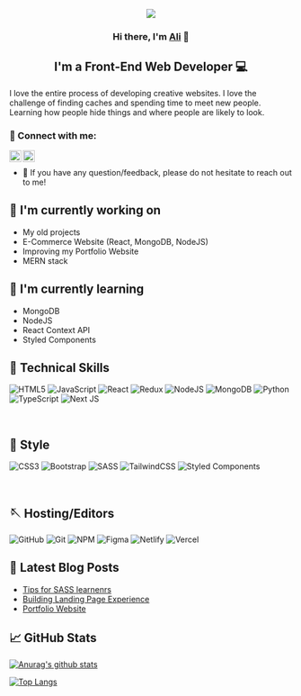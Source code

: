 <p align="center">
  <a href="https://www.yushi.dev/" target="_blank" rel="noreferrer"><img src="https://media-exp1.licdn.com/dms/image/C5616AQGw433M12wLCg/profile-displaybackgroundimage-shrink_350_1400/0/1644427964364?e=1650499200&v=beta&t=ILF0OUHTNDnhZZfHIHSMTQan9O8NGbyQ_9o5ZVPwwFA"></a>
</p>

<h3 align="center">
Hi there, I'm <a href="https://alihuseynzade.netlify.app/" target="_blank" rel="noreferrer">Ali</a> 👋
</h3>

<h2 align="center">
I'm a Front-End Web Developer 💻
</h2> 

I love the entire process of developing creative websites. I love the challenge of finding caches and spending time to meet new people. Learning how people hide things and where people are likely to look.

### 🤝 Connect with me:

<a target="_blank" href="https://www.linkedin.com/in/ali-huseynzade-2a1101213/"><img align="left" src="https://raw.githubusercontent.com/yushi1007/yushi1007/main/images/linkedin.svg" alt="Ali
  | LinkedIn" width="21px"/></a>
<a target="_blank"  href="https://www.instagram.com/ali_guseynzade/"><img align="left" src="https://raw.githubusercontent.com/yushi1007/yushi1007/main/images/instagram.svg" alt="Ali | Instagram" width="21px"/></a>
</br>
- 💬 If you have any question/feedback, please do not hesitate to reach out to me!

## 🔭 I'm currently working on

- My old projects
- E-Commerce Website (React, MongoDB, NodeJS)
- Improving my Portfolio Website
- MERN stack

## 🌱 I'm currently learning

- MongoDB
- NodeJS
- React Context API
- Styled Components  

## 💼 Technical Skills

![HTML5](https://img.shields.io/badge/html5-%23E34F26.svg?style=for-the-badge&logo=html5&logoColor=white)
![JavaScript](https://img.shields.io/badge/javascript-%23323330.svg?style=for-the-badge&logo=javascript&logoColor=%23F7DF1E)
![React](https://img.shields.io/badge/react-%2320232a.svg?style=for-the-badge&logo=react&logoColor=%2361DAFB)
![Redux](https://img.shields.io/badge/redux-%23593d88.svg?style=for-the-badge&logo=redux&logoColor=white)
![NodeJS](https://img.shields.io/badge/node.js-6DA55F?style=for-the-badge&logo=node.js&logoColor=white)
![MongoDB](https://img.shields.io/badge/MongoDB-%234ea94b.svg?style=for-the-badge&logo=mongodb&logoColor=white)
![Python](https://img.shields.io/badge/python-3670A0?style=for-the-badge&logo=python&logoColor=ffdd54)
![TypeScript](https://img.shields.io/badge/typescript-%23007ACC.svg?style=for-the-badge&logo=typescript&logoColor=white)
![Next JS](https://img.shields.io/badge/Next-black?style=for-the-badge&logo=next.js&logoColor=white)

</br>

## 🎨 Style
![CSS3](https://img.shields.io/badge/css3-%231572B6.svg?style=for-the-badge&logo=css3&logoColor=white)
![Bootstrap](https://img.shields.io/badge/bootstrap-%23563D7C.svg?style=for-the-badge&logo=bootstrap&logoColor=white)
![SASS](https://img.shields.io/badge/SASS-hotpink.svg?style=for-the-badge&logo=SASS&logoColor=white)
![TailwindCSS](https://img.shields.io/badge/tailwindcss-%2338B2AC.svg?style=for-the-badge&logo=tailwind-css&logoColor=white)
![Styled Components](https://img.shields.io/badge/styled--components-DB7093?style=for-the-badge&logo=styled-components&logoColor=white)


</br>

## 🪡 Hosting/Editors
![GitHub](https://img.shields.io/badge/github-%23121011.svg?style=for-the-badge&logo=github&logoColor=white)
![Git](https://img.shields.io/badge/git-%23F05033.svg?style=for-the-badge&logo=git&logoColor=white)
![NPM](https://img.shields.io/badge/NPM-%23000000.svg?style=for-the-badge&logo=npm&logoColor=white)
![Figma](https://img.shields.io/badge/figma-%23F24E1E.svg?style=for-the-badge&logo=figma&logoColor=white)
![Netlify](https://img.shields.io/badge/netlify-%23000000.svg?style=for-the-badge&logo=netlify&logoColor=#00C7B7)
![Vercel](https://img.shields.io/badge/vercel-%23000000.svg?style=for-the-badge&logo=vercel&logoColor=white)

## 📝 Latest Blog Posts

- [Tips for SASS learnenrs](https://www.linkedin.com/feed/update/urn:li:activity:6899439242078949376/)
- [Building Landing Page Experience](https://www.linkedin.com/feed/update/urn:li:activity:6897151291437445120/)
- [Portfolio Website](https://www.linkedin.com/feed/update/urn:li:activity:6894389172321210369/)

## 📈 GitHub Stats 

[![Anurag's github stats](https://github-readme-stats.vercel.app/api?username=alekshnz)](https://github.com/AleksHNZ)

[![Top Langs](https://github-readme-stats.vercel.app/api/top-langs/?username=alekshnz&layout=compact)](https://github.com/AleksHNZ)

